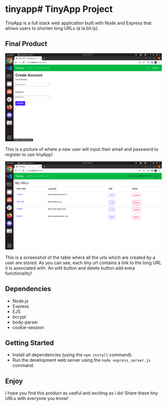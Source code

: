 # tinyapp# TinyApp Project

TinyApp is a full stack web application built with Node and Express that allows users to shorten long URLs (à la bit.ly).

## Final Product

!["Registration Page"](https://github.com/DLindeblom/tinyapp/blob/main/docs/registration-page.png?raw=true)

This is a picture of where a new user will input their email and password to register to use tinyApp!

!["URLs Page"](https://github.com/DLindeblom/tinyapp/blob/main/docs/URLs-page.png?raw=true)

This is a screenshot of the table where all the urls which are created by a user are stored.  As you can see, each tiny url contains a link to the long URL it is associated with. An edit button and delete button add extra functionality!

## Dependencies

- Node.js
- Express
- EJS
- bcrypt
- body-parser
- cookie-session


## Getting Started

- Install all dependencies (using the `npm install` command).
- Run the development web server using the `node express_server.js` command.

## Enjoy

I hope you find this product as useful and exciting as i do! Share these tiny URLs with everyone you know!
